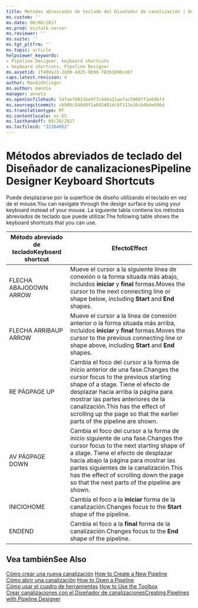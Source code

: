 ```yaml
---
title: Métodos abreviados de teclado del Diseñador de canalización | Documentos de Microsoft
ms.custom: ''
ms.date: 06/08/2017
ms.prod: biztalk-server
ms.reviewer: ''
ms.suite: ''
ms.tgt_pltfrm: ''
ms.topic: article
helpviewer_keywords:
- Pipeline Designer, keyboard shortcuts
- keyboard shortcuts, Pipeline Designer
ms.assetid: 1f40da23-2dd8-4d25-9b99-f83b1696ceb7
caps.latest.revision: 4
author: MandiOhlinger
ms.author: mandia
manager: anneta
ms.openlocfilehash: 54faef9911be9f7c4dda21ae7ac59807f1e04bf4
ms.sourcegitcommit: cb908c540d8f1a692d01dc8f313e16cb4b4e696d
ms.translationtype: MT
ms.contentlocale: es-ES
ms.lasthandoff: 09/20/2017
ms.locfileid: "22264052"
---
```

# <a name="pipeline-designer-keyboard-shortcuts"></a><span data-ttu-id="108d2-102">Métodos abreviados de teclado del Diseñador de canalizaciones</span><span class="sxs-lookup"><span data-stu-id="108d2-102">Pipeline Designer Keyboard Shortcuts</span></span>
<span data-ttu-id="108d2-103">Puede desplazarse por la superficie de diseño utilizando el teclado en vez de el mouse.</span><span class="sxs-lookup"><span data-stu-id="108d2-103">You can navigate through the design surface by using your keyboard instead of your mouse.</span></span> <span data-ttu-id="108d2-104">La siguiente tabla contiene los métodos abreviados de teclado que puede utilizar.</span><span class="sxs-lookup"><span data-stu-id="108d2-104">The following table shows the keyboard shortcuts that you can use.</span></span>  
  
|<span data-ttu-id="108d2-105">Método abreviado de teclado</span><span class="sxs-lookup"><span data-stu-id="108d2-105">Keyboard shortcut</span></span>|<span data-ttu-id="108d2-106">Efecto</span><span class="sxs-lookup"><span data-stu-id="108d2-106">Effect</span></span>|  
|-----------------------|------------|  
|<span data-ttu-id="108d2-107">FLECHA ABAJO</span><span class="sxs-lookup"><span data-stu-id="108d2-107">DOWN ARROW</span></span>|<span data-ttu-id="108d2-108">Mueve el cursor a la siguiente línea de conexión o la forma situada más abajo, incluidos **iniciar** y **final** formas.</span><span class="sxs-lookup"><span data-stu-id="108d2-108">Moves the cursor to the next connecting line or shape below, including **Start** and **End** shapes.</span></span>|  
|<span data-ttu-id="108d2-109">FLECHA ARRIBA</span><span class="sxs-lookup"><span data-stu-id="108d2-109">UP ARROW</span></span>|<span data-ttu-id="108d2-110">Mueve el cursor a la línea de conexión anterior o la forma situada más arriba, incluidos **iniciar** y **final** formas.</span><span class="sxs-lookup"><span data-stu-id="108d2-110">Moves the cursor to the previous connecting line or shape above, including **Start** and **End** shapes.</span></span>|  
|<span data-ttu-id="108d2-111">RE PÁG</span><span class="sxs-lookup"><span data-stu-id="108d2-111">PAGE UP</span></span>|<span data-ttu-id="108d2-112">Cambia el foco del cursor a la forma de inicio anterior de una fase.</span><span class="sxs-lookup"><span data-stu-id="108d2-112">Changes the cursor focus to the previous starting shape of a stage.</span></span> <span data-ttu-id="108d2-113">Tiene el efecto de desplazar hacia arriba la página para mostrar las partes anteriores de la canalización.</span><span class="sxs-lookup"><span data-stu-id="108d2-113">This has the effect of scrolling up the page so that the earlier parts of the pipeline are shown.</span></span>|  
|<span data-ttu-id="108d2-114">AV PÁG</span><span class="sxs-lookup"><span data-stu-id="108d2-114">PAGE DOWN</span></span>|<span data-ttu-id="108d2-115">Cambia el foco del cursor a la forma de inicio siguiente de una fase.</span><span class="sxs-lookup"><span data-stu-id="108d2-115">Changes the cursor focus to the next starting shape of a stage.</span></span> <span data-ttu-id="108d2-116">Tiene el efecto de desplazar hacia abajo la página para mostrar las partes siguientes de la canalización.</span><span class="sxs-lookup"><span data-stu-id="108d2-116">This has the effect of scrolling down the page so that the next parts of the pipeline are shown.</span></span>|  
|<span data-ttu-id="108d2-117">INICIO</span><span class="sxs-lookup"><span data-stu-id="108d2-117">HOME</span></span>|<span data-ttu-id="108d2-118">Cambia el foco a la **iniciar** forma de la canalización.</span><span class="sxs-lookup"><span data-stu-id="108d2-118">Changes focus to the **Start** shape of the pipeline.</span></span>|  
|<span data-ttu-id="108d2-119">END</span><span class="sxs-lookup"><span data-stu-id="108d2-119">END</span></span>|<span data-ttu-id="108d2-120">Cambia el foco a la **final** forma de la canalización.</span><span class="sxs-lookup"><span data-stu-id="108d2-120">Changes focus to the **End** shape of the pipeline.</span></span>|  
  
## <a name="see-also"></a><span data-ttu-id="108d2-121">Vea también</span><span class="sxs-lookup"><span data-stu-id="108d2-121">See Also</span></span>  
 <span data-ttu-id="108d2-122">[Cómo crear una nueva canalización](../core/how-to-create-a-new-pipeline.md) </span><span class="sxs-lookup"><span data-stu-id="108d2-122">[How to Create a New Pipeline](../core/how-to-create-a-new-pipeline.md) </span></span>  
 <span data-ttu-id="108d2-123">[Cómo abrir una canalización](../core/how-to-open-a-pipeline.md) </span><span class="sxs-lookup"><span data-stu-id="108d2-123">[How to Open a Pipeline](../core/how-to-open-a-pipeline.md) </span></span>  
 <span data-ttu-id="108d2-124">[Cómo usar el cuadro de herramientas](../core/how-to-use-the-toolbox.md) </span><span class="sxs-lookup"><span data-stu-id="108d2-124">[How to Use the Toolbox](../core/how-to-use-the-toolbox.md) </span></span>  
 [<span data-ttu-id="108d2-125">Crear canalizaciones con el Diseñador de canalizaciones</span><span class="sxs-lookup"><span data-stu-id="108d2-125">Creating Pipelines with Pipeline Designer</span></span>](../core/creating-pipelines-with-pipeline-designer.md)